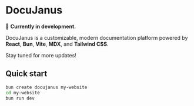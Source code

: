 # DocuJanus

🚧 **Currently in development.**

DocuJanus is a customizable, modern documentation platform powered by **React**, **Bun**, **Vite**, **MDX**, and **Tailwind CSS**.

Stay tuned for more updates!

## Quick start

```bash
bun create docujanus my-website
cd my-website
bun run dev
